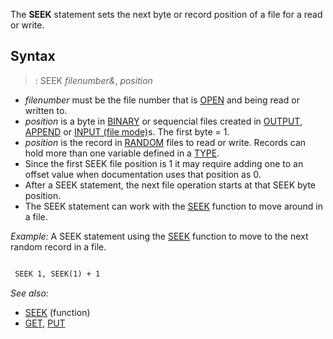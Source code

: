 The **SEEK** statement sets the next byte or record position of a file for a read or write.



## Syntax

> : SEEK *filenumber&*, *position*



* *filenumber* must be the file number that is [OPEN](OPEN) and being read or written to.
* *position* is a byte in [BINARY](BINARY) or sequencial files created in [OUTPUT](OUTPUT), [APPEND](APPEND) or [INPUT (file mode)](INPUT (file mode))s. The first byte = 1.
* *position* is the record in [RANDOM](RANDOM) files to read or write. Records can hold more than one variable defined in a [TYPE](TYPE).
* Since the first SEEK file position is 1 it may require adding one to an offset value when documentation uses that position as 0.
* After a SEEK statement, the next file operation starts at that SEEK byte position.
* The SEEK statement can work with the [SEEK](SEEK) function to move around in a file.


*Example:* A SEEK statement using the [SEEK](SEEK) function to move to the next random record in a file.


```vb

 SEEK 1, SEEK(1) + 1

```



*See also:*
* [SEEK](SEEK) (function)
* [GET](GET), [PUT](PUT)




